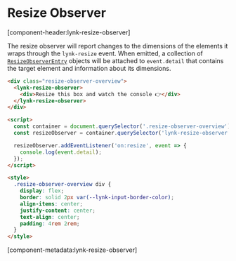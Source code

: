 # Resize Observer

[component-header:lynk-resize-observer]

The resize observer will report changes to the dimensions of the elements it wraps through the `lynk-resize` event. When emitted, a collection of [`ResizeObserverEntry`](https://developer.mozilla.org/en-US/docs/Web/API/ResizeObserverEntry) objects will be attached to `event.detail` that contains the target element and information about its dimensions.

```html preview
<div class="resize-observer-overview">
  <lynk-resize-observer>
    <div>Resize this box and watch the console 👉</div>
  </lynk-resize-observer>
</div>

<script>
  const container = document.querySelector('.resize-observer-overview');
  const resizeObserver = container.querySelector('lynk-resize-observer');

  resizeObserver.addEventListener('on:resize', event => {
    console.log(event.detail);
  });
</script>

<style>
  .resize-observer-overview div {
    display: flex;
    border: solid 2px var(--lynk-input-border-color);
    align-items: center;
    justify-content: center;
    text-align: center;
    padding: 4rem 2rem;
  }
</style>
```

[component-metadata:lynk-resize-observer]
